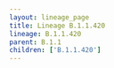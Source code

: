 ```yaml
---
layout: lineage_page
title: Lineage B.1.1.420
lineage: B.1.1.420
parent: B.1.1
children: ['B.1.1.420']
---
```

